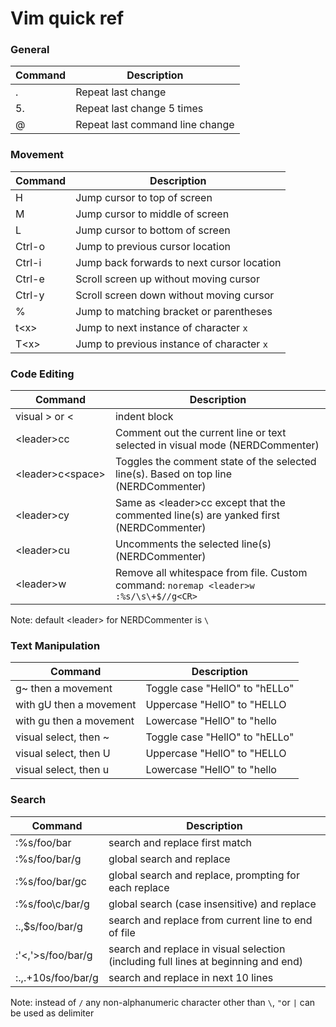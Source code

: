 # Vim quick ref  
  
### General
  
| Command | Description | 
|---|---|
| . | Repeat last change | 
| 5. | Repeat last change 5 times | 
| @ | Repeat last command line change |
  
### Movement  
  
| Command | Description | 
|---|---|
| H | Jump cursor to top of screen | 
| M | Jump cursor to middle of screen | 
| L | Jump cursor to bottom of screen | 
| Ctrl-o | Jump to previous cursor location | 
| Ctrl-i | Jump back forwards to next cursor location|  
| Ctrl-e | Scroll screen up without moving cursor | 
| Ctrl-y | Scroll screen down without moving cursor | 
| % | Jump to matching bracket or parentheses | 
| t\<x> | Jump to next instance of character `x` |
| T\<x> | Jump to previous instance of character `x` |
  
### Code Editing  
  
| Command | Description | 
|---|---|
| visual > or < | indent block |
| \<leader\>cc | Comment out the current line or text selected in visual mode (NERDCommenter) |
| \<leader\>c\<space\> | Toggles the comment state of the selected line(s). Based on top line (NERDCommenter) |
| \<leader\>cy | Same as \<leader\>cc except that the commented line(s) are yanked first (NERDCommenter) |
| \<leader\>cu | Uncomments the selected line(s) (NERDCommenter) |
| \<leader>w | Remove all whitespace from file. Custom command: `noremap <leader>w :%s/\s\+$//g<CR>` |

Note: default \<leader\> for NERDCommenter is `\` 

### Text Manipulation 

| Command | Description | 
|---|---|
| g~ then a movement | Toggle case "HellO" to "hELLo" | 
| with gU then a movement | Uppercase "HellO" to "HELLO| 
| with gu then a movement | Lowercase "HellO" to "hello| 
| visual select, then ~ | Toggle case "HellO" to "hELLo" | 
| visual select, then U | Uppercase "HellO" to "HELLO | 
| visual select, then u | Lowercase "HellO" to "hello |

### Search  
  
| Command | Description | 
|---|---|
| :%s/foo/bar    | search and replace first match | 
| :%s/foo/bar/g  | global search and replace |
| :%s/foo/bar/gc | global search and replace, prompting for each replace |
| :%s/foo\c/bar/g | global search (case insensitive) and replace |
| :.,$s/foo/bar/g | search and replace from current line to end of file |
| :'<,'>s/foo/bar/g | search and replace in visual selection (including full lines at beginning and end) |
| :.,.+10s/foo/bar/g | search and replace in next 10 lines |


Note: instead of `/` any non-alphanumeric character other than `\`, `"`or `|` can be used as delimiter 
